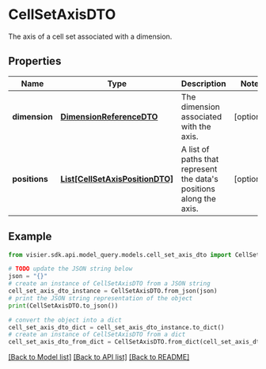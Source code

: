 # CellSetAxisDTO

The axis of a cell set associated with a dimension.

## Properties

Name | Type | Description | Notes
------------ | ------------- | ------------- | -------------
**dimension** | [**DimensionReferenceDTO**](DimensionReferenceDTO.md) | The dimension associated with the axis. | [optional] 
**positions** | [**List[CellSetAxisPositionDTO]**](CellSetAxisPositionDTO.md) | A list of paths that represent the data&#39;s positions along the axis. | [optional] 

## Example

```python
from visier.sdk.api.model_query.models.cell_set_axis_dto import CellSetAxisDTO

# TODO update the JSON string below
json = "{}"
# create an instance of CellSetAxisDTO from a JSON string
cell_set_axis_dto_instance = CellSetAxisDTO.from_json(json)
# print the JSON string representation of the object
print(CellSetAxisDTO.to_json())

# convert the object into a dict
cell_set_axis_dto_dict = cell_set_axis_dto_instance.to_dict()
# create an instance of CellSetAxisDTO from a dict
cell_set_axis_dto_from_dict = CellSetAxisDTO.from_dict(cell_set_axis_dto_dict)
```
[[Back to Model list]](../README.md#documentation-for-models) [[Back to API list]](../README.md#documentation-for-api-endpoints) [[Back to README]](../README.md)


